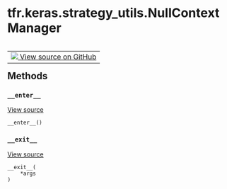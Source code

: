<div itemscope itemtype="http://developers.google.com/ReferenceObject">
<meta itemprop="name" content="tfr.keras.strategy_utils.NullContextManager" />
<meta itemprop="path" content="Stable" />
<meta itemprop="property" content="__enter__"/>
<meta itemprop="property" content="__exit__"/>
</div>

# tfr.keras.strategy_utils.NullContextManager

<!-- Insert buttons and diff -->

<table class="tfo-notebook-buttons tfo-api nocontent" align="left">
<td>
  <a target="_blank" href="https://github.com/tensorflow/ranking/tree/master/tensorflow_ranking/python/keras/strategy_utils.py#L68-L74">
    <img src="https://www.tensorflow.org/images/GitHub-Mark-32px.png" />
    View source on GitHub
  </a>
</td>
</table>

<!-- Placeholder for "Used in" -->

## Methods

<h3 id="__enter__"><code>__enter__</code></h3>

<a target="_blank" href="https://github.com/tensorflow/ranking/tree/master/tensorflow_ranking/python/keras/strategy_utils.py#L70-L71">View
source</a>

<pre class="devsite-click-to-copy prettyprint lang-py tfo-signature-link">
<code>__enter__()
</code></pre>

<h3 id="__exit__"><code>__exit__</code></h3>

<a target="_blank" href="https://github.com/tensorflow/ranking/tree/master/tensorflow_ranking/python/keras/strategy_utils.py#L73-L74">View
source</a>

<pre class="devsite-click-to-copy prettyprint lang-py tfo-signature-link">
<code>__exit__(
    *args
)
</code></pre>
